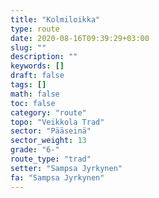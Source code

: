 ```yaml
---
title: "Kolmiloikka"
type: route
date: 2020-08-16T09:39:29+03:00
slug: ""
description: ""
keywords: []
draft: false
tags: []
math: false
toc: false
category: "route"
topo: "Veikkola Trad"
sector: "Pääseinä"
sector_weight: 13
grade: "6-"
route_type: "trad"
setter: "Sampsa Jyrkynen"
fa: "Sampsa Jyrkynen"
---
```



